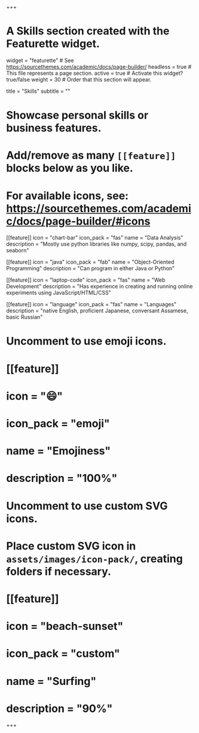+++
# A Skills section created with the Featurette widget.
widget = "featurette"  # See https://sourcethemes.com/academic/docs/page-builder/
headless = true  # This file represents a page section.
active = true  # Activate this widget? true/false
weight = 30  # Order that this section will appear.

title = "Skills"
subtitle = ""

# Showcase personal skills or business features.
# 
# Add/remove as many `[[feature]]` blocks below as you like.
# 
# For available icons, see: https://sourcethemes.com/academic/docs/page-builder/#icons

[[feature]]
  icon = "chart-bar"
  icon_pack = "fas"
  name = "Data Analysis"
  description = "Mostly use python libraries like numpy, scipy, pandas, and seaborn"

[[feature]]
  icon = "java"
  icon_pack = "fab"
  name = "Object-Oriented Programming"
  description = "Can program in either Java or Python"
  
[[feature]]
  icon = "laptop-code"
  icon_pack = "fas"
  name = "Web Development"
  description = "Has experience in creating and running online experiments using JavaScript/HTML/CSS"  
  
[[feature]]
  icon = "language"
  icon_pack = "fas"
  name = "Languages"
  description = "native English, proficient Japanese, conversant Assamese, basic Russian"

# Uncomment to use emoji icons.
# [[feature]]
#  icon = ":smile:"
#  icon_pack = "emoji"
#  name = "Emojiness"
#  description = "100%"  

# Uncomment to use custom SVG icons.
# Place custom SVG icon in `assets/images/icon-pack/`, creating folders if necessary.
# [[feature]]
#  icon = "beach-sunset"
#  icon_pack = "custom"
#  name = "Surfing"
#  description = "90%"

+++
